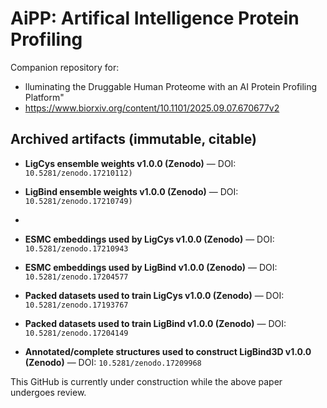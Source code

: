 # AiPP: Artifical Intelligence Protein Profiling

Companion repository for:
-  lluminating the Druggable Human Proteome with an AI Protein Profiling Platform"
-  https://www.biorxiv.org/content/10.1101/2025.09.07.670677v2

## Archived artifacts (immutable, citable)

- **LigCys ensemble weights v1.0.0 (Zenodo)** — DOI: `10.5281/zenodo.17210112)` 
- **LigBind ensemble weights v1.0.0 (Zenodo)** — DOI: `10.5281/zenodo.17210749)`
- 
- **ESMC embeddings used by LigCys v1.0.0 (Zenodo)** — DOI: `10.5281/zenodo.17210943`
- **ESMC embeddings used by LigBind v1.0.0 (Zenodo)** — DOI: `10.5281/zenodo.17204577`
 
- **Packed datasets used to train LigCys v1.0.0 (Zenodo)**  — DOI: `10.5281/zenodo.17193767`
- **Packed datasets used to train LigBind v1.0.0 (Zenodo)** — DOI: `10.5281/zenodo.17204149`
  
- **Annotated/complete structures used to construct LigBind3D v1.0.0 (Zenodo)** — DOI: `10.5281/zenodo.17209968`

This GitHub is currently under construction while the above paper undergoes review.
